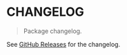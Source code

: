 # CHANGELOG

> Package changelog.

See [GitHub Releases](https://github.com/stdlib-js/strided-napi-dmskmap/releases) for the changelog.